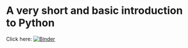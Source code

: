 # A very short and basic introduction to Python
Click here: [![Binder](https://mybinder.org/badge.svg)](https://mybinder.org/v2/gh/tvandersar/20_minutes_intro_to_Python/master)

